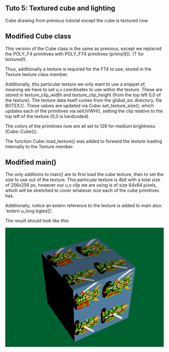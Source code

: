 ## Tuto 5: Textured cube and lighting

Cube drawing from previous tutorial except the cube is textured now

## Modified Cube class
This version of the Cube class is the same as previous, except
we replaced the POLY_F4 primitives with POLY_FT4 primitives (prims[6]).
(T for textured!).

Thus, additionally a texture is required for the FT4 to use; stored in
the Texture texture class member.

Additionally, this particular texture we only want to use a snippet of,
meaning we have to set u,v coordinates to use within the texture.
These are stored in texture_clip_width and texture_clip_height (from
the top left 0,0 of the texture). The texture data itself comes
from the global_src directory, file BGTEX.C. These values
are updated via Cube::set_texture_size(), which updates each
of the primitives via setUVWH(), setting the clip relative to the top
left of the texture (0,0 is hardcoded).

The colors of the primitives now are all set to 128 for medium brightness
(Cube::Cube()).

The function Cube::load_texture() was added to forward the texture loading
internally to the Texture member.

## Modified main()
The only additions to main() are to first load the cube texture, then
to set the size to use out of the texture. This
particular texture is 4bit with a total size of 256x256 px, however our
u,v clip we are using is of size 64x64 pixels, which will be stretched to
cover whatever size each of the cube primitives has.

Additionally, notice an extern reference to the texture is added to main
also: 'extern u_long bgtex[]'.

The result should look like this:

![Missing Screenshot](./screenshot.gif "Tuto5 screenshot")

